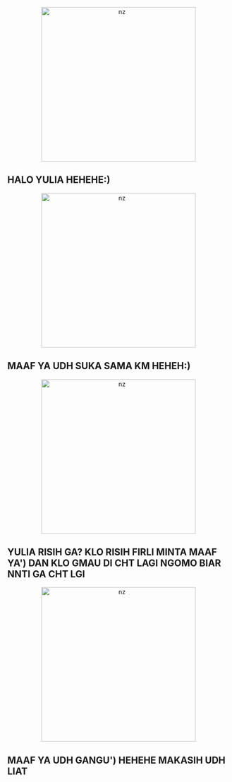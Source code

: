 <p align="center">
<img src="https://i.postimg.cc/gkR9bH08/098148-DD-D897-4-EAF-A1-D1-9-DE5575-CE165.jpg" alt="nz" width="350"/>
</p>

## HALO YULIA HEHEHE:)


<p align="center">
<img src="https://i.postimg.cc/brm9KMtp/09-ABFC29-4173-4826-9218-0371-F3812066.jpg" alt="nz" width="350"/>
</p>


## MAAF YA UDH SUKA SAMA KM HEHEH:)


<p align="center">
<img src="https://i.postimg.cc/sX8LtMdT/58-B3-AA91-0-A91-49-C1-9277-2-F050-FB5-B435.jpg" alt="nz" width="350"/>
</p>


## YULIA RISIH GA? KLO RISIH FIRLI MINTA MAAF YA') DAN KLO GMAU DI CHT LAGI NGOMO BIAR NNTI GA CHT LGI


<p align="center">
<img src="https://i.postimg.cc/k5SwBfkv/B5-C7-C730-BFE8-41-BB-A224-676463726-EB4.jpg" alt="nz" width="350"/>
</p>


## MAAF YA UDH GANGU') HEHEHE MAKASIH UDH LIAT
